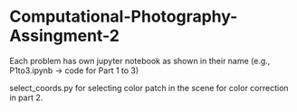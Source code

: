 # Computational-Photography-Assingment-2

Each problem has own jupyter notebook as shown in their name (e.g., P1to3.ipynb -> code for Part 1 to 3)

select_coords.py for selecting color patch in the scene for color correction in part 2.
